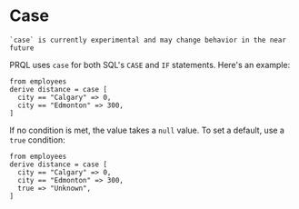 # Case

```admonish note
`case` is currently experimental and may change behavior in the near future
```

PRQL uses `case` for both SQL's `CASE` and `IF` statements. Here's an example:

```prql_no_fmt
from employees
derive distance = case [
  city == "Calgary" => 0,
  city == "Edmonton" => 300,
]
```

If no condition is met, the value takes a `null` value. To set a default, use a
`true` condition:

```prql_no_fmt
from employees
derive distance = case [
  city == "Calgary" => 0,
  city == "Edmonton" => 300,
  true => "Unknown",
]
```
